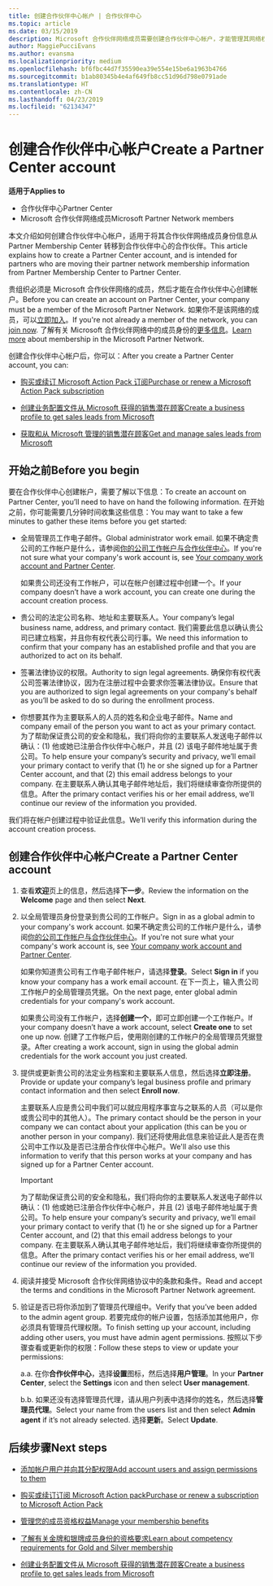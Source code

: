 ```yaml
---
title: 创建合作伙伴中心帐户 | 合作伙伴中心
ms.topic: article
ms.date: 03/15/2019
description: Microsoft 合作伙伴网络成员需要创建合作伙伴中心帐户，才能管理其网络权益和能力，以及创建业务档案。
author: MaggiePucciEvans
ms.author: evansma
ms.localizationpriority: medium
ms.openlocfilehash: bf6fbc44d7f35590ea39e554e15be6a1963b4766
ms.sourcegitcommit: b1ab80345b4e4af649fb8cc51d96d798e0791ade
ms.translationtype: HT
ms.contentlocale: zh-CN
ms.lasthandoff: 04/23/2019
ms.locfileid: "62134347"
---
```

# <a name="create-a-partner-center-account"></a><span data-ttu-id="68d8b-103">创建合作伙伴中心帐户</span><span class="sxs-lookup"><span data-stu-id="68d8b-103">Create a Partner Center account</span></span>

<span data-ttu-id="68d8b-104">**适用于**</span><span class="sxs-lookup"><span data-stu-id="68d8b-104">**Applies to**</span></span>

-   <span data-ttu-id="68d8b-105">合作伙伴中心</span><span class="sxs-lookup"><span data-stu-id="68d8b-105">Partner Center</span></span>
-   <span data-ttu-id="68d8b-106">Microsoft 合作伙伴网络成员</span><span class="sxs-lookup"><span data-stu-id="68d8b-106">Microsoft Partner Network members</span></span>


<span data-ttu-id="68d8b-107">本文介绍如何创建合作伙伴中心帐户，适用于将其合作伙伴网络成员身份信息从 Partner Membership Center 转移到合作伙伴中心的合作伙伴。</span><span class="sxs-lookup"><span data-stu-id="68d8b-107">This article explains how to create a Partner Center account, and is intended for partners who are moving their partner network membership information from Partner Membership Center to Partner Center.</span></span> 

<span data-ttu-id="68d8b-108">贵组织必须是 Microsoft 合作伙伴网络的成员，然后才能在合作伙伴中心创建帐户。</span><span class="sxs-lookup"><span data-stu-id="68d8b-108">Before you can create an account on Partner Center, your company must be a member of the Microsoft Partner Network.</span></span> <span data-ttu-id="68d8b-109">如果你不是该网络的成员，可以[立即加入](https://partners.microsoft.com/PartnerProgram/simplifiedenrollment.aspx)。</span><span class="sxs-lookup"><span data-stu-id="68d8b-109">If you're not already a member of the network, you can [join now](https://partners.microsoft.com/PartnerProgram/simplifiedenrollment.aspx).</span></span>  <span data-ttu-id="68d8b-110">了解有关 Microsoft 合作伙伴网络中的成员身份的[更多信息](https://partner.microsoft.com/membership)。</span><span class="sxs-lookup"><span data-stu-id="68d8b-110">[Learn more](https://partner.microsoft.com/membership) about membership in the Microsoft Partner Network.</span></span>  

<span data-ttu-id="68d8b-111">创建合作伙伴中心帐户后，你可以：</span><span class="sxs-lookup"><span data-stu-id="68d8b-111">After you create a Partner Center account, you can:</span></span>

-   [<span data-ttu-id="68d8b-112">购买或续订 Microsoft Action Pack 订阅</span><span class="sxs-lookup"><span data-stu-id="68d8b-112">Purchase or renew a Microsoft Action Pack subscription</span></span>](mpn-get-action-pack.md)

-   [<span data-ttu-id="68d8b-113">创建业务配置文件从 Microsoft 获得的销售潜在顾客</span><span class="sxs-lookup"><span data-stu-id="68d8b-113">Create a business profile to get sales leads from Microsoft</span></span>](create-a-marketing-profile.md)

-   [<span data-ttu-id="68d8b-114">获取和从 Microsoft 管理的销售潜在顾客</span><span class="sxs-lookup"><span data-stu-id="68d8b-114">Get and manage sales leads from Microsoft</span></span>](responding-to-referrals.md)

## <a name="before-you-begin"></a><span data-ttu-id="68d8b-115">开始之前</span><span class="sxs-lookup"><span data-stu-id="68d8b-115">Before you begin</span></span>

<span data-ttu-id="68d8b-116">要在合作伙伴中心创建帐户，需要了解以下信息：</span><span class="sxs-lookup"><span data-stu-id="68d8b-116">To create an account on Partner Center, you’ll need to have on hand the following information.</span></span> <span data-ttu-id="68d8b-117">在开始之前，你可能需要几分钟时间收集这些信息：</span><span class="sxs-lookup"><span data-stu-id="68d8b-117">You may want to take a few minutes to gather these items before you get started:</span></span>

-   <span data-ttu-id="68d8b-118">全局管理员工作电子邮件。</span><span class="sxs-lookup"><span data-stu-id="68d8b-118">Global administrator work email.</span></span> <span data-ttu-id="68d8b-119">如果不确定贵公司的工作帐户是什么，请参阅[你的公司工作帐户与合作伙伴中心](azure-active-directory-tenants-and-partner-center.md)。</span><span class="sxs-lookup"><span data-stu-id="68d8b-119">If you're not sure what your company's work account is, see [Your company work account and Partner Center](azure-active-directory-tenants-and-partner-center.md).</span></span>

    <span data-ttu-id="68d8b-120">如果贵公司还没有工作帐户，可以在帐户创建过程中创建一个。</span><span class="sxs-lookup"><span data-stu-id="68d8b-120">If your company doesn’t have a work account, you can create one during the account creation process.</span></span> 

-   <span data-ttu-id="68d8b-121">贵公司的法定公司名称、地址和主要联系人。</span><span class="sxs-lookup"><span data-stu-id="68d8b-121">Your company’s legal business name, address, and primary contact.</span></span> <span data-ttu-id="68d8b-122">我们需要此信息以确认贵公司已建立档案，并且你有权代表公司行事。</span><span class="sxs-lookup"><span data-stu-id="68d8b-122">We need this information to confirm that your company has an established profile and that you are authorized to act on its behalf.</span></span> 

-   <span data-ttu-id="68d8b-123">签署法律协议的权限。</span><span class="sxs-lookup"><span data-stu-id="68d8b-123">Authority to sign legal agreements.</span></span> <span data-ttu-id="68d8b-124">确保你有权代表公司签署法律协议，因为在注册过程中会要求你签署法律协议。</span><span class="sxs-lookup"><span data-stu-id="68d8b-124">Ensure that you are authorized to sign legal agreements on your company's behalf as you’ll be asked to do so during the enrollment process.</span></span>

-   <span data-ttu-id="68d8b-125">你想要其作为主要联系人的人员的姓名和企业电子邮件。</span><span class="sxs-lookup"><span data-stu-id="68d8b-125">Name and company email of the person you want to act as your primary contact.</span></span> <span data-ttu-id="68d8b-126">为了帮助保证贵公司的安全和隐私，我们将向你的主要联系人发送电子邮件以确认：(1) 他或她已注册合作伙伴中心帐户，并且 (2) 该电子邮件地址属于贵公司。</span><span class="sxs-lookup"><span data-stu-id="68d8b-126">To help ensure your company’s security and privacy, we’ll email your primary contact to verify that (1) he or she signed up for a Partner Center account, and that (2) this email address belongs to your company.</span></span> <span data-ttu-id="68d8b-127">在主要联系人确认其电子邮件地址后，我们将继续审查你所提供的信息。</span><span class="sxs-lookup"><span data-stu-id="68d8b-127">After the primary contact verifies his or her email address, we’ll continue our review of the information you provided.</span></span>

<span data-ttu-id="68d8b-128">我们将在帐户创建过程中验证此信息。</span><span class="sxs-lookup"><span data-stu-id="68d8b-128">We’ll verify this information during the account creation process.</span></span> 
 
## <a name="create-a-partner-center-account"></a><span data-ttu-id="68d8b-129">创建合作伙伴中心帐户</span><span class="sxs-lookup"><span data-stu-id="68d8b-129">Create a Partner Center account</span></span>

1.  <span data-ttu-id="68d8b-130">查看**欢迎**页上的信息，然后选择**下一步**。</span><span class="sxs-lookup"><span data-stu-id="68d8b-130">Review the information on the **Welcome** page and then select **Next**.</span></span>

2.  <span data-ttu-id="68d8b-131">以全局管理员身份登录到贵公司的工作帐户。</span><span class="sxs-lookup"><span data-stu-id="68d8b-131">Sign in as a global admin to your company's work account.</span></span> <span data-ttu-id="68d8b-132">如果不确定贵公司的工作帐户是什么，请参阅[你的公司工作帐户与合作伙伴中心](azure-active-directory-tenants-and-partner-center.md)。</span><span class="sxs-lookup"><span data-stu-id="68d8b-132">If you're not sure what your company's work account is, see [Your company work account and Partner Center](azure-active-directory-tenants-and-partner-center.md).</span></span>

    <span data-ttu-id="68d8b-133">如果你知道贵公司有工作电子邮件帐户，请选择**登录**。</span><span class="sxs-lookup"><span data-stu-id="68d8b-133">Select **Sign in** if you know your company has a work email account.</span></span> <span data-ttu-id="68d8b-134">在下一页上，输入贵公司工作帐户的全局管理员凭据。</span><span class="sxs-lookup"><span data-stu-id="68d8b-134">On the next page, enter global admin credentials for your company's work account.</span></span> 

    <span data-ttu-id="68d8b-135">如果贵公司没有工作帐户，选择**创建一个**，即可立即创建一个工作帐户。</span><span class="sxs-lookup"><span data-stu-id="68d8b-135">If your company doesn’t have a work account, select **Create one** to set one up now.</span></span> <span data-ttu-id="68d8b-136">创建了工作帐户后，使用刚创建的工作帐户的全局管理员凭据登录。</span><span class="sxs-lookup"><span data-stu-id="68d8b-136">After creating a work account, sign in using the global admin credentials for the work account you just created.</span></span>

3.  <span data-ttu-id="68d8b-137">提供或更新贵公司的法定业务档案和主要联系人信息，然后选择**立即注册**。</span><span class="sxs-lookup"><span data-stu-id="68d8b-137">Provide or update your company’s legal business profile and primary contact information and then select **Enroll now**.</span></span> 

    <span data-ttu-id="68d8b-138">主要联系人应是贵公司中我们可以就应用程序事宜与之联系的人员（可以是你或贵公司中的其他人）。</span><span class="sxs-lookup"><span data-stu-id="68d8b-138">The primary contact should be the person in your company we can contact about your application (this can be you or another person in your company).</span></span> <span data-ttu-id="68d8b-139">我们还将使用此信息来验证此人是否在贵公司中工作以及是否已注册合作伙伴中心帐户。</span><span class="sxs-lookup"><span data-stu-id="68d8b-139">We'll also use this information to verify that this person works at your company and has signed up for a Partner Center account.</span></span>

    > [!IMPORTANT]  
    > <span data-ttu-id="68d8b-140">为了帮助保证贵公司的安全和隐私，我们将向你的主要联系人发送电子邮件以确认：(1) 他或她已注册合作伙伴中心帐户，并且 (2) 该电子邮件地址属于贵公司。</span><span class="sxs-lookup"><span data-stu-id="68d8b-140">To help ensure your company’s security and privacy, we’ll email your primary contact to verify that (1) he or she signed up for a Partner Center account, and (2) that this email address belongs to your company.</span></span> <span data-ttu-id="68d8b-141">在主要联系人确认其电子邮件地址后，我们将继续审查你所提供的信息。</span><span class="sxs-lookup"><span data-stu-id="68d8b-141">After the primary contact verifies his or her email address, we’ll continue our review of the information you provided.</span></span>

4.  <span data-ttu-id="68d8b-142">阅读并接受 Microsoft 合作伙伴网络协议中的条款和条件。</span><span class="sxs-lookup"><span data-stu-id="68d8b-142">Read and accept the terms and conditions in the Microsoft Partner Network agreement.</span></span> 

5.  <span data-ttu-id="68d8b-143">验证是否已将你添加到了管理员代理组中。</span><span class="sxs-lookup"><span data-stu-id="68d8b-143">Verify that you’ve been added to the admin agent group.</span></span> <span data-ttu-id="68d8b-144">若要完成你的帐户设置，包括添加其他用户，你必须具有管理员代理权限。</span><span class="sxs-lookup"><span data-stu-id="68d8b-144">To finish setting up your account, including adding other users, you must have admin agent permissions.</span></span> <span data-ttu-id="68d8b-145">按照以下步骤查看或更新你的权限：</span><span class="sxs-lookup"><span data-stu-id="68d8b-145">Follow these steps to view or update your permissions:</span></span>

    <span data-ttu-id="68d8b-146">a.</span><span class="sxs-lookup"><span data-stu-id="68d8b-146">a.</span></span> <span data-ttu-id="68d8b-147">在你**合作伙伴中心**，选择**设置**图标，然后选择**用户管理**。</span><span class="sxs-lookup"><span data-stu-id="68d8b-147">In your **Partner Center**, select the **Settings** icon and then select **User management**.</span></span>  

    <span data-ttu-id="68d8b-148">b.</span><span class="sxs-lookup"><span data-stu-id="68d8b-148">b.</span></span> <span data-ttu-id="68d8b-149">如果还没有选择管理员代理，请从用户列表中选择你的姓名，然后选择**管理员代理**。</span><span class="sxs-lookup"><span data-stu-id="68d8b-149">Select your name from the users list and then select **Admin agent** if it’s not already selected.</span></span> <span data-ttu-id="68d8b-150">选择**更新**。</span><span class="sxs-lookup"><span data-stu-id="68d8b-150">Select **Update**.</span></span>  

## <a name="next-steps"></a><span data-ttu-id="68d8b-151">后续步骤</span><span class="sxs-lookup"><span data-stu-id="68d8b-151">Next steps</span></span>

-   [<span data-ttu-id="68d8b-152">添加帐户用户并向其分配权限</span><span class="sxs-lookup"><span data-stu-id="68d8b-152">Add account users and assign permissions to them</span></span>](create-user-accounts-and-set-permissions.md)

-   [<span data-ttu-id="68d8b-153">购买或续订订阅 Microsoft Action pack</span><span class="sxs-lookup"><span data-stu-id="68d8b-153">Purchase or renew a subscription to Microsoft Action Pack</span></span>](mpn-get-action-pack.md)

-   [<span data-ttu-id="68d8b-154">管理您的成员资格权益</span><span class="sxs-lookup"><span data-stu-id="68d8b-154">Manage your membership benefits</span></span>](manage-your-partner-network-benefits.md)

-   [<span data-ttu-id="68d8b-155">了解有关金牌和银牌成员身份的资格要求</span><span class="sxs-lookup"><span data-stu-id="68d8b-155">Learn about competency requirements for Gold and Silver membership</span></span>](https://partner.microsoft.com/membership/competencies)

-   [<span data-ttu-id="68d8b-156">创建业务配置文件从 Microsoft 获得的销售潜在顾客</span><span class="sxs-lookup"><span data-stu-id="68d8b-156">Create a business profile to get sales leads from Microsoft</span></span>](create-a-marketing-profile.md)